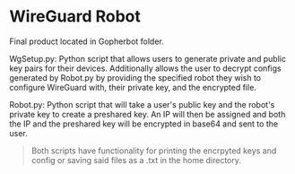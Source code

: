 # WireGuard Robot
Final product located in Gopherbot folder.

WgSetup.py: Python script that allows users to generate private and public key pairs for their devices. Additionally allows the user to decrypt configs generated by Robot.py by providing the specified robot they wish to configure WireGuard with, their private key, and the encrypted file.

Robot.py: Python script that will take a user's public key and the robot's private key to create a preshared key. An IP will then be assigned and both the IP and the preshared key will be encrypted in base64 and sent to the user.

> Both scripts have functionality for printing the encrpyted keys and config or saving said files as a .txt in the home directory.
